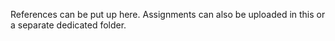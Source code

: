 References can be put up here. Assignments can also be uploaded in this or a separate dedicated folder.
